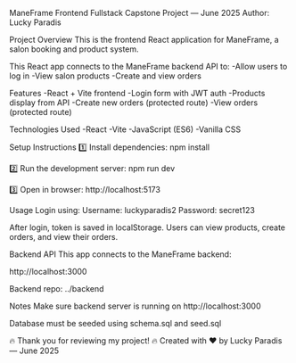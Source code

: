 ManeFrame Frontend
Fullstack Capstone Project — June 2025
Author: Lucky Paradis

Project Overview
This is the frontend React application for ManeFrame, a salon booking and product system.

This React app connects to the ManeFrame backend API to:
-Allow users to log in
-View salon products
-Create and view orders

Features
-React + Vite frontend
-Login form with JWT auth
-Products display from API
-Create new orders (protected route)
-View orders (protected route)

Technologies Used
-React
-Vite
-JavaScript (ES6)
-Vanilla CSS

Setup Instructions
1️⃣ Install dependencies:
npm install

2️⃣ Run the development server:
npm run dev

3️⃣ Open in browser:
http://localhost:5173

Usage
Login using:
Username: luckyparadis2
Password: secret123

After login, token is saved in localStorage.
Users can view products, create orders, and view their orders.

Backend API
This app connects to the ManeFrame backend:

http://localhost:3000

Backend repo: ../backend

Notes
Make sure backend server is running on http://localhost:3000

Database must be seeded using schema.sql and seed.sql

🔥 Thank you for reviewing my project!
🔥 Created with ❤️ by Lucky Paradis — June 2025
